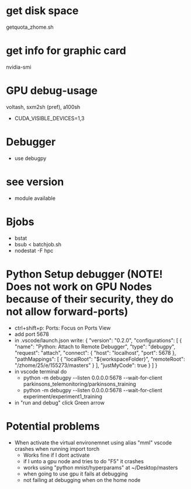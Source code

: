 # get disk space
getquota_zhome.sh

# get info for graphic card
nvidia-smi

# GPU debug-usage
voltash, sxm2sh (pref), a100sh
- CUDA_VISIBLE_DEVICES=1,3



# Debugger
- use debugpy

# see version
- module available

# Bjobs
- bstat
- bsub < batchjob.sh
- nodestat -F hpc




# Python Setup debugger (NOTE! Does not work on GPU Nodes because of their security, they do not allow forward-ports)
- ctrl+shift+p: Ports: Focus on Ports View
- add port 5678
- in .vscode/launch.json write:
{
    "version": "0.2.0",
    "configurations": [
        {
            "name": "Python: Attach to Remote Debugger",
            "type": "debugpy",
            "request": "attach",
            "connect": {
                "host": "localhost",
                "port": 5678
            },
            "pathMappings": [
                {
                    "localRoot": "${workspaceFolder}",
                    "remoteRoot": "/zhome/25/e/155273/masters"
                }
            ],
            "justMyCode": true
        }
    ]
}
- in vscode terminal do 
    - python -m debugpy --listen 0.0.0.0:5678 --wait-for-client parkinsons_telemonitoring/parkinsons_training
    - python -m debugpy --listen 0.0.0.0:5678 --wait-for-client experiment/experiment1_training
- in "run and debug" click Green arrow

# Potential problems
- When activate the virtual environemnet using alias "mml" vscode crashes when running import torch
    - Works fine if I dont activate
    - if I unto a gpu node and tries to do "F5" it crashes
    - works using "python mnist/hyperparams" at ~/Desktop/masters
    - when going to use gpu it fails at debugging
    - not failing at debugging when on the home node

